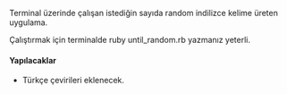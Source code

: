 Terminal üzerinde çalışan istediğin sayıda random indilizce kelime üreten uygulama.

Çalıştırmak için terminalde ruby until_random.rb yazmanız yeterli.

#### **Yapılacaklar**
- Türkçe çevirileri eklenecek.
